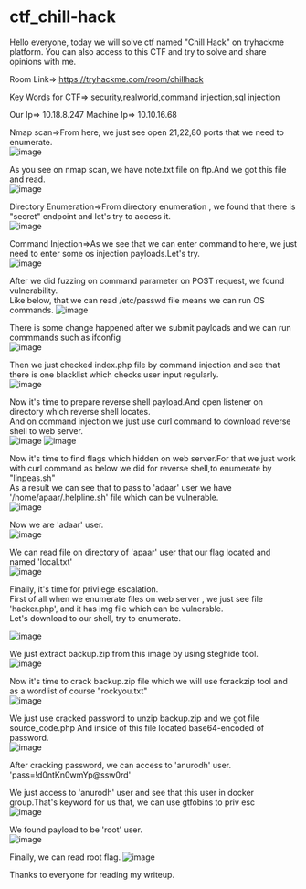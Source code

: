 # ctf_chill-hack


Hello everyone, today we will solve ctf named "Chill Hack" on tryhackme platform.
You can also access to this CTF and try to solve and share opinions with me. <br />

Room Link=> https://tryhackme.com/room/chillhack <br />

Key Words for CTF=> security,realworld,command injection,sql injection <br />


Our Ip=> 10.18.8.247 Machine Ip=> 10.10.16.68 <br />

Nmap scan=>From here, we just see open 21,22,80 ports that we need to enumerate. <br />
![image](https://github.com/Dr4ks/ctf_chill-hack/blob/main/images/nmap_scan.png)

As you see on nmap scan, we have note.txt file on ftp.And we got this file and read. <br />
![image](https://github.com/Dr4ks/ctf_chill-hack/blob/main/images/note_txt.png)

Directory Enumeration=>From directory enumeration , we found that there is "secret" endpoint and let's try to access it. <br />
![image](https://github.com/Dr4ks/ctf_chill-hack/blob/main/images/secret_dir.png)

Command Injection=>As we see that we can enter command to here, we just need to enter some os injection payloads.Let's try. <br />
![image](https://github.com/Dr4ks/ctf_chill-hack/blob/main/images/command.png)

After we did fuzzing on command parameter on POST request, we found vulnerability.<br />
Like below, that we can read /etc/passwd file means we can run OS commands.
![image](https://github.com/Dr4ks/ctf_chill-hack/blob/main/images/possible_cmd_inject.png)

There is some change happened after we submit payloads and we can run commmands such as ifconfig <br />
![image](https://github.com/Dr4ks/ctf_chill-hack/blob/main/images/ifconfig.png)

Then we just checked index.php file by command injection and see that there is one blacklist which checks user input regularly. <br />
![image](https://github.com/Dr4ks/ctf_chill-hack/blob/main/images/blacklist.png)

Now it's time to prepare reverse shell payload.And open listener on directory which reverse shell locates.<br />
And on command injection we just use curl command to download reverse shell to web server.<br />
![image](https://github.com/Dr4ks/ctf_chill-hack/blob/main/images/reverse_payload.png)
![image](https://github.com/Dr4ks/ctf_chill-hack/blob/main/images/shell_listener.png)

Now it's time to find flags which hidden on web server.For that we just work with curl command as below we did for reverse shell,to enumerate by "linpeas.sh"<br />
As a result we can see that to pass to 'adaar' user we have '/home/apaar/.helpline.sh' file which can be vulnerable.<br />
![image](https://github.com/Dr4ks/ctf_chill-hack/blob/main/images/adaar_esc.png)

Now we are 'adaar' user.<br />
![image](https://github.com/Dr4ks/ctf_chill-hack/blob/main/images/user_apaar.png)

We can read file on directory of 'apaar' user that our flag located and named 'local.txt' <br />
![image](https://github.com/Dr4ks/ctf_chill-hack/blob/main/images/local_txt.png)


Finally, it's time for privilege escalation. <br />
First of all when we enumerate files on web server , we just see file 'hacker.php', and it has img file which can be vulnerable. <br />
Let's download to our shell, try to enumerate. <br />

![image](https://github.com/Dr4ks/ctf_chill-hack/blob/main/images/image_hacker.png)

We just extract backup.zip from this image by using steghide tool.<br />
![image](https://github.com/Dr4ks/ctf_chill-hack/blob/main/images/image_extract.png)

Now it's time to crack backup.zip file which we will use fcrackzip tool and as a wordlist of course "rockyou.txt" <br />
![image](https://github.com/Dr4ks/ctf_chill-hack/blob/main/images/backup_pass.png)

We just use cracked password to unzip backup.zip and we got file source_code.php And inside of this file located base64-encoded of password. <br />
![image](https://github.com/Dr4ks/ctf_chill-hack/blob/main/images/find_pass_user.png)

After cracking password, we can access to 'anurodh' user. 'pass=!d0ntKn0wmYp@ssw0rd' <br />

We just access to 'anurodh' user and see that this user in docker group.That's keyword for us that, we can use gtfobins to priv esc <br />
![image](https://github.com/Dr4ks/ctf_chill-hack/blob/main/images/docker_enum.png)

We found payload to be 'root' user. <br />
![image](https://github.com/Dr4ks/ctf_chill-hack/blob/main/images/docker_payload_root.png)

Finally, we can read root flag.
![image](https://github.com/Dr4ks/ctf_chill-hack/blob/main/images/proof_txt.png)


Thanks to everyone for reading my writeup.


